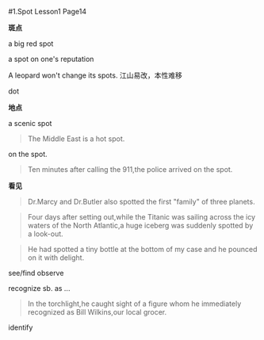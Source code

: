#1.Spot Lesson1 Page14

**斑点**

a big red spot

a spot on one's reputation

A leopard won't change its spots. 江山易改，本性难移

dot 

**地点**

a scenic spot

>The Middle East is a hot spot.

on the spot.

>Ten minutes after calling the 911,the police arrived on the spot.

**看见**

>Dr.Marcy and Dr.Butler also spotted the first "family" of three planets.

>Four days after setting out,while the Titanic was sailing across the icy waters of the North Atlantic,a huge iceberg was suddenly spotted by a look-out.

>He had spotted a tiny bottle at the bottom of my case and he pounced on it with delight.

see/find observe

recognize sb. as ...

>In the torchlight,he caught sight of a figure whom he immediately recognized as Bill Wilkins,our local grocer.

identify

